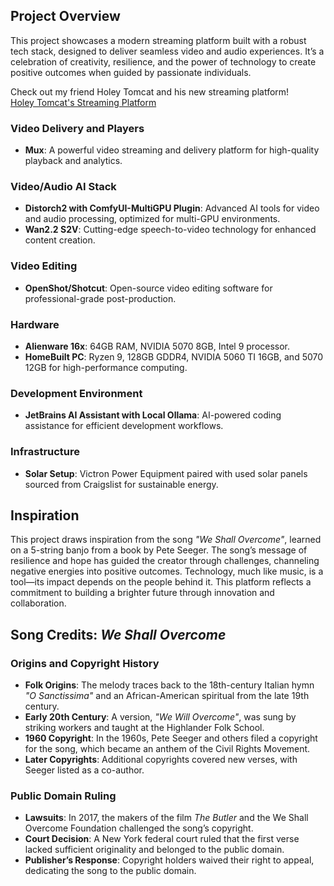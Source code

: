 ## Project Overview

This project showcases a modern streaming platform built with a robust tech stack, designed to deliver seamless video and audio experiences. It’s a celebration of creativity, resilience, and the power of technology to create positive outcomes when guided by passionate individuals.

Check out my friend Holey Tomcat and his new streaming platform!  
[Holey Tomcat's Streaming Platform](https://www.streamingportfolio.com/tomcat)

### Video Delivery and Players
- **Mux**: A powerful video streaming and delivery platform for high-quality playback and analytics.

### Video/Audio AI Stack
- **Distorch2 with ComfyUI-MultiGPU Plugin**: Advanced AI tools for video and audio processing, optimized for multi-GPU environments.
- **Wan2.2 S2V**: Cutting-edge speech-to-video technology for enhanced content creation.

### Video Editing
- **OpenShot/Shotcut**: Open-source video editing software for professional-grade post-production.

### Hardware
- **Alienware 16x**: 64GB RAM, NVIDIA 5070 8GB, Intel 9 processor.
- **HomeBuilt PC**: Ryzen 9, 128GB GDDR4, NVIDIA 5060 TI 16GB, and 5070 12GB for high-performance computing.

### Development Environment
- **JetBrains AI Assistant with Local Ollama**: AI-powered coding assistance for efficient development workflows.

### Infrastructure
- **Solar Setup**: Victron Power Equipment paired with used solar panels sourced from Craigslist for sustainable energy.

## Inspiration

This project draws inspiration from the song *"We Shall Overcome"*, learned on a 5-string banjo from a book by Pete Seeger. The song’s message of resilience and hope has guided the creator through challenges, channeling negative energies into positive outcomes. Technology, much like music, is a tool—its impact depends on the people behind it. This platform reflects a commitment to building a brighter future through innovation and collaboration.

## Song Credits: *We Shall Overcome*

### Origins and Copyright History
- **Folk Origins**: The melody traces back to the 18th-century Italian hymn *"O Sanctissima"* and an African-American spiritual from the late 19th century.
- **Early 20th Century**: A version, *"We Will Overcome"*, was sung by striking workers and taught at the Highlander Folk School.
- **1960 Copyright**: In the 1960s, Pete Seeger and others filed a copyright for the song, which became an anthem of the Civil Rights Movement.
- **Later Copyrights**: Additional copyrights covered new verses, with Seeger listed as a co-author.

### Public Domain Ruling
- **Lawsuits**: In 2017, the makers of the film *The Butler* and the We Shall Overcome Foundation challenged the song’s copyright.
- **Court Decision**: A New York federal court ruled that the first verse lacked sufficient originality and belonged to the public domain.
- **Publisher’s Response**: Copyright holders waived their right to appeal, dedicating the song to the public domain.

